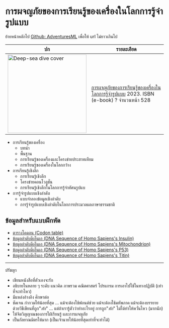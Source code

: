 # การผจญภัยของการเรียนรู้ของเครื่องในโลกการรู้จำรูปแบบ

ย้ายหน้าหลักไป [Github: AdventuresML](https://github.com/tatpongkatanyukul/AdventuresML) เพื่อให้ url ไม่ยาวเกินไป

|ปก|รายละเอียด|
|---|---|
| <img src="https://github.com/tatpongkatanyukul/Books/raw/main/AdventuresML/coverThumbnail.png" alt="Deep-sea dive cover" style="width:250px;"/> | [การผจญภัยของการเรียนรู้ของเครื่องในโลกการรู้จำรูปแบบ](https://github.com/tatpongkatanyukul/Books/tree/main/AdventuresML) 2023. ISBN (e-book) ? จำนวนหน้า 528 |

* การเรียนรู้ของเครื่อง
  * บทนำ
  * พื้นฐาน
  * การเรียนรู้ของเครื่องและโครงข่ายประสาทเทียม
  * การเรียนรู้ของเครื่องในโลกกว้าง
* การเรียนรู้เชิงลึก
  * การเรียนรู้เชิงลึก
  * โครงข่ายคอนโวลูชั่น
  * การเรียนรู้เชิงลึกในโลกการรู้จำทัศนรูปแบ 
* การรู้จำรูปแบบเชิงลำดับ
  * แบบจำลองข้อมูลเชิงลำดับ
  * การรู้จำรูปแบบเชิงลำดับในโลกการประมวลผลภาษาธรรมชาติ

## ข้อมูลสำหรับแบบฝึกหัด

  * [ตารางโคดอน (Codon table)](https://github.com/tatpongkatanyukul/Books/blob/main/AdventuresML/ex1p9/codons.txt)
  * [ข้อมูลลำดับดีเอ็นเอ (DNA Sequence of Homo Sapiens's Insulin)](https://github.com/tatpongkatanyukul/Books/blob/main/AdventuresML/ex1p9/homo_sapiens_insulin.txt)
  * [ข้อมูลลำดับดีเอ็นเอ (DNA Sequence of Homo Sapiens's Mitochondrion)](https://github.com/tatpongkatanyukul/Books/blob/main/AdventuresML/ex1p9/homo_sapiens_mitochondrion.txt)
  * [ข้อมูลลำดับดีเอ็นเอ (DNA Sequence of Homo Sapiens's P53)](https://github.com/tatpongkatanyukul/Books/blob/main/AdventuresML/ex1p9/homo_sapiens_p53.txt)
  * [ข้อมูลลำดับดีเอ็นเอ (DNA Sequence of Homo Sapiens's Titin)](https://github.com/tatpongkatanyukul/Books/blob/main/AdventuresML/ex1p9/homo_sapiens_titin.txt)

---

ปรัชญา

* เขียนหนังสือที่ตัวเองจะรัก
* อธิบายในหลาย ๆ ระดับ แนวคิด ภาพรวม คณิตศาสตร์ โปรแกรม การเอาไปใช้ในทางปฏิบัติ (เท่าที่จะทำไหว)
* มีแหล่งอ้างอิง ศึกษาต่อ
* ชัดเจน กำกวมให้น้อยที่สุด … แม้จะต้องใช้ฟอนต์ช่วย แม้จะต้องใช้มหัพภาค แม้จะต้องบรรยายด้วยวิธีเขียนที่ถูก"_ทัก_" … แต่ถ้าเรารู้ตัวว่าทำอะไรอยู่ การถูก"_ทัก_" ไม่ได้ทำให้หวั่นไหว (มากนัก)
* ให้จิตวิญญาณของการใฝ่เรียนรู้ และการผจญภัย
* เป็นกัลยาณมิตรให้มาก (เป็นเจ้านายให้น้อยที่สุดเท่าที่จะทำได้)
